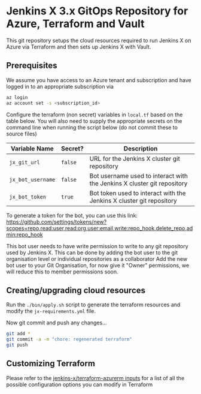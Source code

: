 # Jenkins X 3.x GitOps Repository for Azure, Terraform and Vault

This git repository setups the cloud resources required to run Jenkins X on Azure via Terraform and then sets up Jenkins X with Vault.

## Prerequisites

We assume you have access to an Azure tenant and subscription and have logged in to an appropriate subscription via

```sh
az login
az account set -s <subscription_id>
```

Configure the terraform (non secret) variables in `local.tf` based on the table below. You will also need to supply the appropriate secrets
on the command line when running the script below (do not commit these to source files)

| Variable Name | Secret? | Description |
|------|-----|--------|
| `jx_git_url` | `false` | URL for the Jenkins X cluster git repository
| `jx_bot_username` | `false` | Bot username used to interact with the Jenkins X cluster git repository
| `jx_bot_token` | `true` | Bot token used to interact with the Jenkins X cluster git repository

To generate a token for the bot, you can use this link: https://github.com/settings/tokens/new?scopes=repo,read:user,read:org,user:email,write:repo_hook,delete_repo,admin:repo_hook

This bot user needs to have write permission to write to any git repository used by Jenkins X. This can be done by adding the bot user to the git organisation level or individual repositories as a collaborator Add the new bot user to your Git Organisation, for now give it "Owner" permissions, we will reduce this to member permissions soon.

## Creating/upgrading cloud resources

Run the `./bin/apply.sh` script to generate the terraform resources and modify the `jx-requirements.yml` file.

Now git commit and push any changes...

```bash 
git add *
git commit -a -m "chore: regenerated terraform"
git push
```

## Customizing Terraform

Please refer to the [jenkins-x/terraform-azurerm inputs](https://github.com/jenkins-x/terraform-azurerm-jx#inputs) for a list of all the possible configuration options you can modify in Terraform
